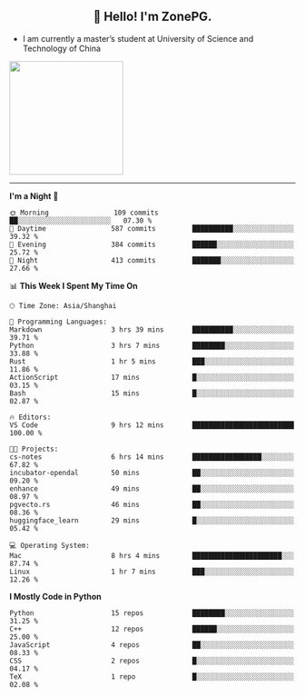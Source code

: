 <h2 align="center">👋 Hello! I'm ZonePG.</h2>

- I am currently a master’s student at University of Science and Technology of China

<img height=200 align="center" src="https://github-readme-stats.vercel.app/api?username=zonepg" />

-------

<!--START_SECTION:waka-->
**I'm a Night 🦉** 

```text
🌞 Morning                109 commits         ██░░░░░░░░░░░░░░░░░░░░░░░   07.30 % 
🌆 Daytime                587 commits         ██████████░░░░░░░░░░░░░░░   39.32 % 
🌃 Evening                384 commits         ██████░░░░░░░░░░░░░░░░░░░   25.72 % 
🌙 Night                  413 commits         ███████░░░░░░░░░░░░░░░░░░   27.66 % 
```


📊 **This Week I Spent My Time On** 

```text
🕑︎ Time Zone: Asia/Shanghai

💬 Programming Languages: 
Markdown                 3 hrs 39 mins       ██████████░░░░░░░░░░░░░░░   39.71 % 
Python                   3 hrs 7 mins        ████████░░░░░░░░░░░░░░░░░   33.88 % 
Rust                     1 hr 5 mins         ███░░░░░░░░░░░░░░░░░░░░░░   11.86 % 
ActionScript             17 mins             █░░░░░░░░░░░░░░░░░░░░░░░░   03.15 % 
Bash                     15 mins             █░░░░░░░░░░░░░░░░░░░░░░░░   02.87 % 

🔥 Editors: 
VS Code                  9 hrs 12 mins       █████████████████████████   100.00 % 

🐱‍💻 Projects: 
cs-notes                 6 hrs 14 mins       █████████████████░░░░░░░░   67.82 % 
incubator-opendal        50 mins             ██░░░░░░░░░░░░░░░░░░░░░░░   09.20 % 
enhance                  49 mins             ██░░░░░░░░░░░░░░░░░░░░░░░   08.97 % 
pgvecto.rs               46 mins             ██░░░░░░░░░░░░░░░░░░░░░░░   08.36 % 
huggingface_learn        29 mins             █░░░░░░░░░░░░░░░░░░░░░░░░   05.42 % 

💻 Operating System: 
Mac                      8 hrs 4 mins        ██████████████████████░░░   87.74 % 
Linux                    1 hr 7 mins         ███░░░░░░░░░░░░░░░░░░░░░░   12.26 % 
```

**I Mostly Code in Python** 

```text
Python                   15 repos            ████████░░░░░░░░░░░░░░░░░   31.25 % 
C++                      12 repos            ██████░░░░░░░░░░░░░░░░░░░   25.00 % 
JavaScript               4 repos             ██░░░░░░░░░░░░░░░░░░░░░░░   08.33 % 
CSS                      2 repos             █░░░░░░░░░░░░░░░░░░░░░░░░   04.17 % 
TeX                      1 repo              █░░░░░░░░░░░░░░░░░░░░░░░░   02.08 % 
```




<!--END_SECTION:waka-->
